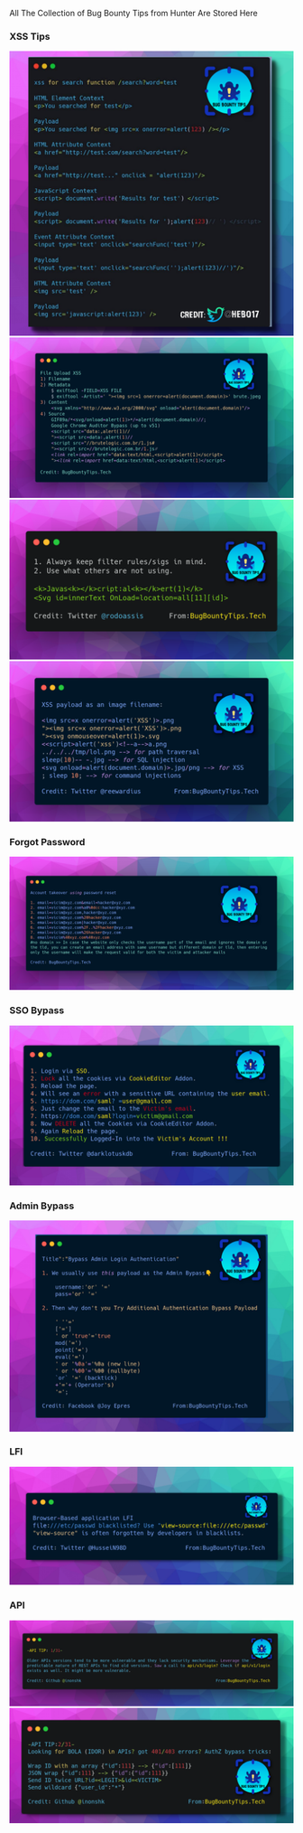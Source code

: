 All The Collection of Bug Bounty Tips from Hunter Are Stored Here
### XSS Tips
![](/XSS/XSS%20Tips.png)
![](/XSS/File%20Uplaod%20to%20XSS.png)
![](/XSS/XSS%20Bypass.png)
![](/XSS/XSS%20via%20Name.png)
### Forgot Password
![](/All%20Bounty%20Tips/Forgot%20Password.png)
### SSO Bypass
![](/All%20Bounty%20Tips/SSO%20Bypass.png)
### Admin Bypass
![](/Admin/bypass.png)
### LFI
![](/LFI/LFI%20Bypass.png)
### API 
![](/API/1.png)
![](/API/2.png)
